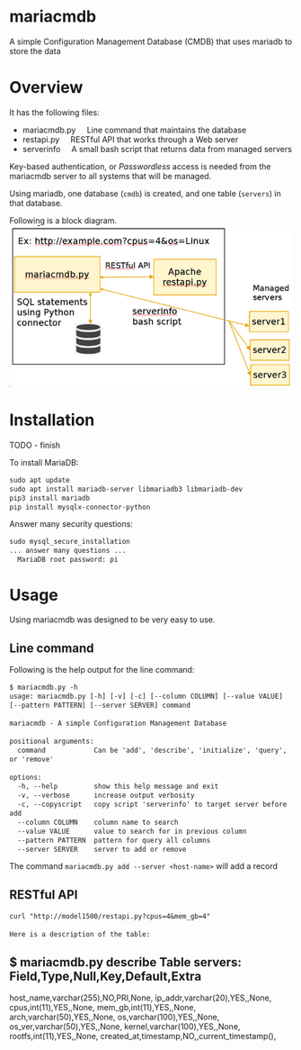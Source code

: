 # mariacmdb
A simple Configuration Management Database (CMDB) that uses mariadb to store the data

# Overview
It has the following files:
- mariacmdb.py&nbsp;&nbsp;&nbsp;&nbsp; Line command that maintains the database
- restapi.py&nbsp;&nbsp;&nbsp;&nbsp; RESTful API that works through a Web server
- serverinfo&nbsp;&nbsp;&nbsp;&nbsp; A small bash script that returns data from managed servers

Key-based authentication, or *Passwordless* access is needed from the mariacmdb server to all systems that will be managed.

Using mariadb, one database (``cmdb``) is created, and one table (``servers``) in that database.

Following is a block diagram.
![](mariacmdb.jpg)

# Installation
TODO - finish

To install MariaDB:
```
sudo apt update
sudo apt install mariadb-server libmariadb3 libmariadb-dev
pip3 install mariadb
pip install mysqlx-connector-python
```
Answer many security questions:
```
sudo mysql_secure_installation
... answer many questions ...
  MariaDB root password: pi
```

# Usage
Using mariacmdb was designed to be very easy to use.

## Line command
Following is the help output for the line command:

```
$ mariacmdb.py -h
usage: mariacmdb.py [-h] [-v] [-c] [--column COLUMN] [--value VALUE] [--pattern PATTERN] [--server SERVER] command

mariacmdb - A simple Configuration Management Database

positional arguments:
  command            Can be 'add', 'describe', 'initialize', 'query', or 'remove'

options:
  -h, --help         show this help message and exit
  -v, --verbose      increase output verbosity
  -c, --copyscript   copy script 'serverinfo' to target server before add
  --column COLUMN    column name to search
  --value VALUE      value to search for in previous column
  --pattern PATTERN  pattern for query all columns
  --server SERVER    server to add or remove
```

The command ``mariacmdb.py add --server <host-name>`` will add a record
## RESTful API

```
curl "http://model1500/restapi.py?cpus=4&mem_gb=4"

Here is a description of the table:
```
$ mariacmdb.py describe
Table servers:
Field,Type,Null,Key,Default,Extra
---------------------------------
host_name,varchar(255),NO,PRI,None,
ip_addr,varchar(20),YES,,None,
cpus,int(11),YES,,None,
mem_gb,int(11),YES,,None,
arch,varchar(50),YES,,None,
os,varchar(100),YES,,None,
os_ver,varchar(50),YES,,None,
kernel,varchar(100),YES,,None,
rootfs,int(11),YES,,None,
created_at,timestamp,NO,,current_timestamp(),
```
